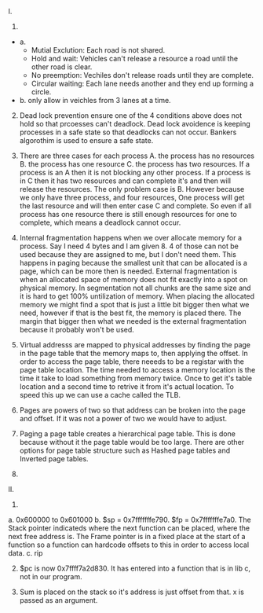 I. 

1. 
  * a.
    *  Mutial Exclution: Each road is not shared.
    *  Hold and wait: Vehicles can't release a resource a road until the other road is clear.
    * No preemption: Vechiles don't release roads until they are complete.
    * Circular waiting: Each lane needs another and they end up forming a circle.
  * b. only allow in veichles from 3 lanes at a time.

2. Dead lock prevention ensure one of the 4 conditions above does not hold so that prcoesses can't deadlock. Dead lock avoidence is keeping processes in a safe state so that deadlocks can not occur. Bankers algorothim is used to ensure a safe state.

3. There are three cases for each process A. the process has no resources B. the process has one resource C. the process has two resources. If a process is an A then it is not blocking any other process. If a process is in C then it has two resources and can complete it's and then will release the resources. The only problem case is B. However because we only have three process, and four resources, One process will get the last resource and will then enter case C and complete. So even if all process has one resource there is still enough resources for one to complete, which means a deadlock cannot occur.

4. Internal fragmentation happens when we over allocate memory for a process. Say I need 4 bytes and I am given 8. 4 of those can not be used because they are assigned to me, but I don't need them. This happens in paging because the smallest unit that can be allocated is a page, which can be more then is needed. External fragmentation is when an allocated space of memory does not fit exactly into a spot on physical memory. In segmentation not all chunks are the same size and it is hard to get 100% untilization of memory. When placing the allocated memory we might find a spot that is just a little bit bigger then what we need, however if that is the best fit, the memory is placed there. The margin that bigger then what we needed is the external fragmentation because it probably won't be used.

5. Virtual addresss are mapped to physical addresses by finding the page in the page table that the memory maps to, then applying the offset. In order to access the page table, there neeeds to be a registar with the page table location. The time needed to access a memory location is the time it take to load something from memory twice. Once to get it's table location and a second time to retrive it from it's actual location. To speed this up we can use a cache called the TLB.

6. Pages are powers of two so that address can be broken into the page and offset. If it was not a power of two we would have to adjust.

7. Paging a page table creates a hierarchical page table. This is done because without it the page table would be too large. There are other options for page table structure such as Hashed page tables and Inverted page tables.

8. 

II. 

1. 
  a. 0x600000 to 0x601000
  b. $sp = 0x7fffffffe790. $fp = 0x7fffffffe7a0. The Stack pointer indicateds where the next function can be placed, where the next free address is. The Frame pointer is in a fixed place at the start of a function so a function can hardcode offsets to this in order to access local data.
  c. rip 

2. $pc is now 0x7ffff7a2d830. It has entered into a function that is in lib c, not in our program.

3. Sum is placed on the stack so it's address is just offset from that. x is passed as an argument.